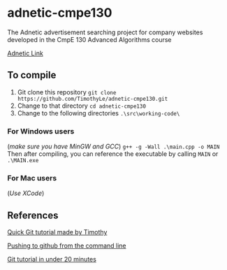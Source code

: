 # adnetic-cmpe130
The Adnetic advertisement searching project for company websites developed in the CmpE 130 Advanced Algorithms course

[Adnetic Link](https://timothyle.github.io/adnetic-cmpe130/)   

## To compile
1. Git clone this repository `git clone https://github.com/TimothyLe/adnetic-cmpe130.git`  
2. Change to that directory `cd adnetic-cmpe130`  
3. Change to the following directories `.\src\working-code\`  

### For Windows users  
(_make sure you have MinGW and GCC_) `g++ -g -Wall .\main.cpp -o MAIN`  
Then after compiling, you can reference the executable by calling `MAIN` or `.\MAIN.exe`  

### For Mac users  
(_Use XCode_)  

## References

[Quick Git tutorial made by Timothy](https://github.com/TimothyLe/adnetic-cmpe130/wiki/Pushing-to-repo-via-Git-Bash-or-Terminal)

[Pushing to github from the command line](https://help.github.com/articles/adding-an-existing-project-to-github-using-the-command-line/)   

[Git tutorial in under 20 minutes](https://www.youtube.com/watch?v=0fKg7e37bQE)  
